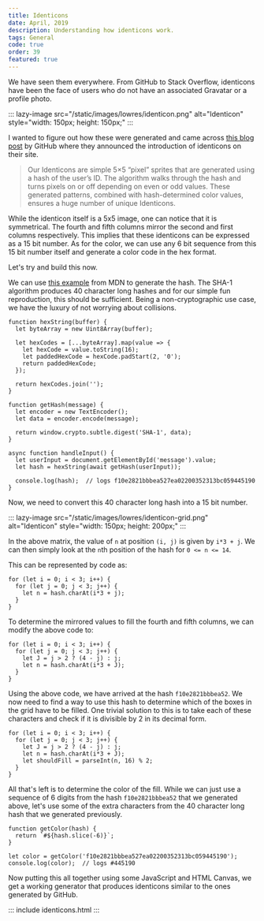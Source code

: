 ```yaml
---
title: Identicons
date: April, 2019
description: Understanding how identicons work.
tags: General
code: true
order: 39
featured: true
---
```


We have seen them everywhere. From GitHub to Stack Overflow, identicons have been
the face of users who do not have an associated Gravatar or a profile photo.

::: lazy-image src="/static/images/lowres/identicon.png" alt="Identicon" style="width: 150px; height: 150px;" :::

I wanted to figure out how these were generated and came across [this blog post](https://github.blog/2013-08-14-identicons/)
by GitHub where they announced the introduction of identicons on their site.

> Our Identicons are simple 5×5 “pixel” sprites that are generated using a hash of the user’s ID. The algorithm walks through the hash and turns pixels on or off depending on even or odd values. These generated patterns, combined with hash-determined color values, ensures a huge number of unique Identicons.

While the identicon itself is a 5x5 image, one can notice that it is symmetrical. The fourth and fifth columns
mirror the second and first columns respectively. This implies that these identicons can be expressed as a 15 bit number.
As for the color, we can use any 6 bit sequence from this 15 bit number itself and generate a color code in the hex format.

Let's try and build this now.

We can use [this example](https://developer.mozilla.org/en-US/docs/Web/API/SubtleCrypto/digest#Converting_a_digest_to_a_hex_string)
from MDN to generate the hash. The SHA-1 algorithm produces 40 character long hashes and for our simple fun reproduction, this
should be sufficient. Being a non-cryptographic use case, we have the luxury of not worrying about collisions.

```
function hexString(buffer) {
  let byteArray = new Uint8Array(buffer);

  let hexCodes = [...byteArray].map(value => {
    let hexCode = value.toString(16);
    let paddedHexCode = hexCode.padStart(2, '0');
    return paddedHexCode;
  });

  return hexCodes.join('');
}

function getHash(message) {
  let encoder = new TextEncoder();
  let data = encoder.encode(message);

  return window.crypto.subtle.digest('SHA-1', data);
}

async function handleInput() {
  let userInput = document.getElementById('message').value;
  let hash = hexString(await getHash(userInput));

  console.log(hash);  // logs f10e2821bbbea527ea02200352313bc059445190
}
```

Now, we need to convert this 40 character long hash into a 15 bit number.

::: lazy-image src="/static/images/lowres/identicon-grid.png" alt="Identicon" style="width: 150px; height: 200px;" :::

In the above matrix, the value of `n` at position `(i, j)` is given by `i*3 + j`. We can then simply look at
the `n`th position of the hash for `0 <= n <= 14`.

This can be represented by code as:
```
for (let i = 0; i < 3; i++) {
  for (let j = 0; j < 3; j++) {
    let n = hash.charAt(i*3 + j);
  }
}
```

To determine the mirrored values to fill the fourth and fifth columns, we can modify the above code to:
```
for (let i = 0; i < 3; i++) {
  for (let j = 0; j < 3; j++) {
    let J = j > 2 ? (4 - j) : j;
    let n = hash.charAt(i*3 + J);
  }
}
```

Using the above code, we have arrived at the hash `f10e2821bbbea52`. We now need to find a way to use this
hash to determine which of the boxes in the grid have to be filled. One trivial solution to this is to take
each of these characters and check if it is divisible by 2 in its decimal form.

```
for (let i = 0; i < 3; i++) {
  for (let j = 0; j < 3; j++) {
    let J = j > 2 ? (4 - j) : j;
    let n = hash.charAt(i*3 + J);
    let shouldFill = parseInt(n, 16) % 2;
  }
}
```

All that's left is to determine the color of the fill. While we can just use a sequence of 6 digits from
the hash `f10e2821bbbea52` that we generated above, let's use some of the extra characters from the 40 character
long hash that we generated previously.

```
function getColor(hash) {
  return `#${hash.slice(-6)}`;
}

let color = getColor('f10e2821bbbea527ea02200352313bc059445190');
console.log(color);  // logs #445190
```

Now putting this all together using some JavaScript and HTML Canvas, we get a working generator that produces
identicons similar to the ones generated by GitHub.

::: include identicons.html :::

<br>

